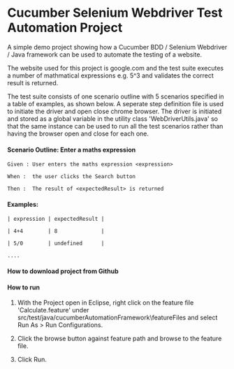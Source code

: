 # Cucumber Selenium Webdriver Test Automation Project
A simple demo project showing how a Cucumber BDD / Selenium Webdriver / Java framework can be used to automate the testing of a website.

The website used for this project is google.com and the test suite executes a number of mathmatical expressions e.g. 5^3 and validates the correct result is returned.

The test suite consists of one scenario outline with 5 scenarios specified in a table of examples, as shown below. A seperate step definition file is used to initiate the driver and open
close chrome browser. The driver is initiated and stored as a global variable in the utility class 'WebDriverUtils.java' so that the same instance can be used to run all the test scenarios 
rather than having the browser open and close for each one.

#### Scenario Outline: Enter a maths expression

	Given : User enters the maths expression <expression>
  
	When :  the user clicks the Search button
  
	Then :  The result of <expectedResult> is returned  
  
#### Examples:

    | expression | expectedResult |
    
    | 4+4        | 8              | 
    
    | 5/0        | undefined      |
    
    ....
    
#### How to download project from Github


    
#### How to run

1. With the Project open in Eclipse, right click on the feature file 'Calculate.feature' under src/test/java/cucumberAutomationFramework\featureFiles and select Run As > Run Configurations.

2. Click the browse button against feature path and browse to the feature file.

3. Click Run.
